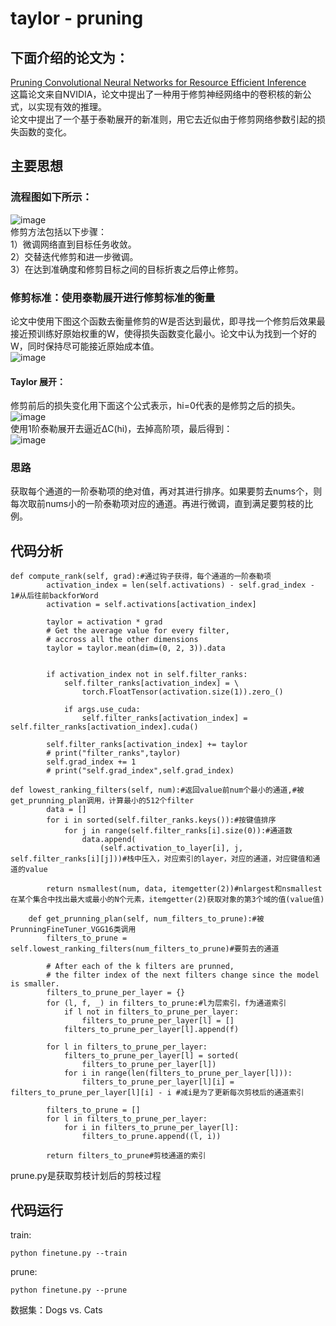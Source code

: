 # taylor - pruning
## 下面介绍的论文为：  
[Pruning Convolutional Neural Networks for Resource Efficient Inference](https://arxiv.org/abs/1611.06440)   
这篇论文来自NVIDIA，论文中提出了一种用于修剪神经网络中的卷积核的新公式，以实现有效的推理。  
论文中提出了一个基于泰勒展开的新准则，用它去近似由于修剪网络参数引起的损失函数的变化。  
## 主要思想
### 流程图如下所示：  
![image](https://user-images.githubusercontent.com/80331072/114808562-1e7f7400-9ddb-11eb-96ca-7ef0f5946b4f.png)  
修剪方法包括以下步骤：  
1）微调网络直到目标任务收敛。  
2）交替迭代修剪和进一步微调。  
3）在达到准确度和修剪目标之间的目标折衷之后停止修剪。  
### 修剪标准：使用泰勒展开进行修剪标准的衡量  
论文中使用下图这个函数去衡量修剪的W是否达到最优，即寻找一个修剪后效果最接近预训练好原始权重的W，使得损失函数变化最小。论文中认为找到一个好的W，同时保持尽可能接近原始成本值。  
![image](https://user-images.githubusercontent.com/80331072/114808889-bd0bd500-9ddb-11eb-8689-b9f575fd5602.png)
#### Taylor 展开：
修剪前后的损失变化用下面这个公式表示，hi=0代表的是修剪之后的损失。  
![image](https://user-images.githubusercontent.com/80331072/114809170-458a7580-9ddc-11eb-9062-79f99f520a35.png)  
使用1阶泰勒展开去逼近∆C(hi)，去掉高阶项，最后得到：  
![image](https://user-images.githubusercontent.com/80331072/114809276-710d6000-9ddc-11eb-98ff-be7fac126726.png)  

### 思路
获取每个通道的一阶泰勒项的绝对值，再对其进行排序。如果要剪去nums个，则每次取前nums小的一阶泰勒项对应的通道。再进行微调，直到满足要剪枝的比例。 

## 代码分析
```
def compute_rank(self, grad):#通过钩子获得，每个通道的一阶泰勒项
        activation_index = len(self.activations) - self.grad_index - 1#从后往前backforWord
        activation = self.activations[activation_index]

        taylor = activation * grad
        # Get the average value for every filter, 
        # accross all the other dimensions
        taylor = taylor.mean(dim=(0, 2, 3)).data


        if activation_index not in self.filter_ranks:
            self.filter_ranks[activation_index] = \
                torch.FloatTensor(activation.size(1)).zero_()

            if args.use_cuda:
                self.filter_ranks[activation_index] = self.filter_ranks[activation_index].cuda()

        self.filter_ranks[activation_index] += taylor
        # print("filter_ranks",taylor)
        self.grad_index += 1
        # print("self.grad_index",self.grad_index)
```
```
def lowest_ranking_filters(self, num):#返回value前num个最小的通道,#被get_prunning_plan调用，计算最小的512个filter
        data = []
        for i in sorted(self.filter_ranks.keys()):#按键值排序
            for j in range(self.filter_ranks[i].size(0)):#通道数
                data.append(
                    (self.activation_to_layer[i], j, self.filter_ranks[i][j]))#栈中压入，对应索引的layer，对应的通道，对应键值和通道的value

        return nsmallest(num, data, itemgetter(2))#nlargest和nsmallest在某个集合中找出最大或最小的N个元素，itemgetter(2)获取对象的第3个域的值(value值)
```
```
    def get_prunning_plan(self, num_filters_to_prune):#被PrunningFineTuner_VGG16类调用
        filters_to_prune = self.lowest_ranking_filters(num_filters_to_prune)#要剪去的通道

        # After each of the k filters are prunned,
        # the filter index of the next filters change since the model is smaller.
        filters_to_prune_per_layer = {}
        for (l, f, _) in filters_to_prune:#l为层索引，f为通道索引
            if l not in filters_to_prune_per_layer:
                filters_to_prune_per_layer[l] = []
            filters_to_prune_per_layer[l].append(f)

        for l in filters_to_prune_per_layer:
            filters_to_prune_per_layer[l] = sorted(
                filters_to_prune_per_layer[l])
            for i in range(len(filters_to_prune_per_layer[l])):
                filters_to_prune_per_layer[l][i] = filters_to_prune_per_layer[l][i] - i #减i是为了更新每次剪枝后的通道索引

        filters_to_prune = []
        for l in filters_to_prune_per_layer:
            for i in filters_to_prune_per_layer[l]:
                filters_to_prune.append((l, i))

        return filters_to_prune#剪枝通道的索引
```
prune.py是获取剪枝计划后的剪枝过程

## 代码运行
train:
```
python finetune.py --train
```
prune:
```
python finetune.py --prune
```
数据集：Dogs vs. Cats




